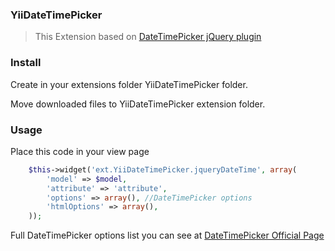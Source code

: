 ### YiiDateTimePicker
> This Extension based on [DateTimePicker jQuery plugin](http://xdsoft.net/jqplugins/datetimepicker/)

### Install
Create in your extensions folder YiiDateTimePicker folder.

Move downloaded files to YiiDateTimePicker extension folder.

### Usage
Place this code in your view page
```php
    $this->widget('ext.YiiDateTimePicker.jqueryDateTime', array(
        'model' => $model,
        'attribute' => 'attribute',
        'options' => array(), //DateTimePicker options
        'htmlOptions' => array(),
    ));
```

Full DateTimePicker options list you can see at [DateTimePicker Official Page](http://xdsoft.net/jqplugins/datetimepicker/)
